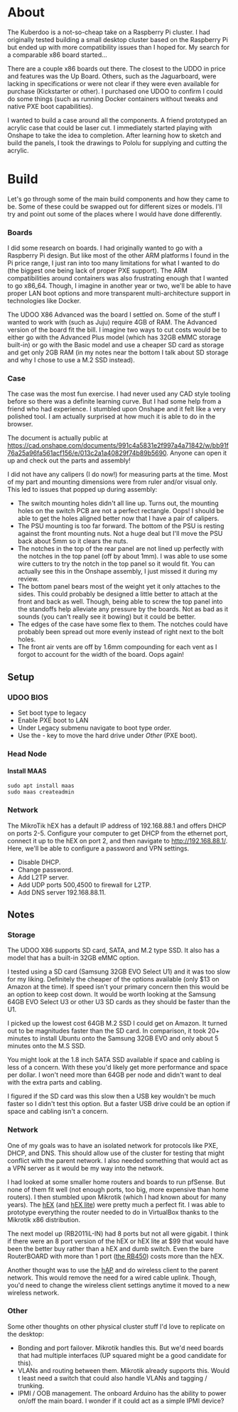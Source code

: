 # About

​The Kuberdoo is a not-so-cheap take on a Raspberry Pi cluster. I had originally tested building a small desktop cluster based on the Raspberry Pi but ended up with more compatibility issues than I hoped for. My search for a comparable x86 board started...

There are a couple x86 boards out there. The closest to the UDDO in price and features was the Up Board. Others, such as the Jaguarboard, were lacking in specifications or were not clear if they were even available for purchase (Kickstarter or other). I purchased one UDOO to confirm I could do some things (such as running Docker containers without tweaks and native PXE boot capabilities).

I wanted to build a case around all the components. A friend prototyped an acrylic case that could be laser cut. I immediately started playing with Onshape to take the idea to completion. After learning how to sketch and build the panels, I took the drawings to Pololu for supplying and cutting the acrylic.

# Build

Let's go through some of the main build components and how they came to be. Some of these could be swapped out for different sizes or models. I'll try and point out some of the places where I would have done differently.

### Boards

I did some research on boards. I had originally wanted to go with a Raspberry Pi design. But like most of the other ARM platforms I found in the Pi price range, I just ran into too many limitations for what I wanted to do (the biggest one being lack of proper PXE support). The ARM compatibilities around containers was also frustrating enough that I wanted to go x86_64. Though, I imagine in another year or two, we'll be able to have proper LAN boot options and more transparent multi-architecture support in technologies like Docker.

The UDOO X86 Advanced was the board I settled on. Some of the stuff I wanted to work with (such as Juju) require 4GB of RAM. The Advanced version of the board fit the bill. I imagine two ways to cut costs would be to either go with the Advanced Plus model (which has 32GB eMMC storage built-in) or go with the Basic model and use a cheaper SD card as storage and get only 2GB RAM (in my notes near the bottom I talk about SD storage and why I chose to use a M.2 SSD instead).

### Case

The case was the most fun exercise. I had never used any CAD style tooling before so there was a definite learning curve. But I had some help from a friend who had experience. I stumbled upon Onshape and it felt like a very polished tool. I am actually surprised at how much it is able to do in the browser.

The document is actually public at https://cad.onshape.com/documents/991c4a5831e2f997a4a71842/w/bb91f76a25a96fa561acf156/e/013c2a1a40829f74b89b5690. Anyone can open it up and check out the parts and assembly!

I did not have any calipers (I do now!) for measuring parts at the time. Most of my part and mounting dimensions were from ruler and/or visual only. This led to issues that popped up during assembly:

* The switch mounting holes didn't all line up. Turns out, the mounting holes on the switch PCB are not a perfect rectangle. Oops! I should be able to get the holes aligned better now that I have a pair of calipers.
* The PSU mounting is too far forward. The bottom of the PSU is resting against the front mounting nuts. Not a huge deal but I'll move the PSU back about 5mm so it clears the nuts.
* The notches in the top of the rear panel are not lined up perfectly with the notches in the top panel (off by about 1mm). I was able to use some wire cutters to try the notch in the top panel so it would fit. You can actually see this in the Onshape assembly, I just missed it during my review.
* The bottom panel bears most of the weight yet it only attaches to the sides. This could probably be designed a little better to attach at the front and back as well. Though, being able to screw the top panel into the standoffs help alleviate any pressure by the boards. Not as bad as it sounds (you can't really see it bowing) but it could be better.
* The edges of the case have some flex to them. The notches could have probably been spread out more evenly instead of right next to the bolt holes.
* The front air vents are off by 1.6mm compounding for each vent as I forgot to account for the width of the board. Oops again!

## Setup

### UDOO BIOS

* Set boot type to legacy
* Enable PXE boot to LAN
* Under Legacy submenu navigate to boot type order.
* Use the - key to move the hard drive under _Other_ (PXE boot).

### Head Node

#### Install MAAS

```
sudo apt install maas
sudo maas createadmin
```

### Network

The MikroTik hEX has a default IP address of 192.168.88.1 and offers DHCP on ports 2-5. Configure your computer to get DHCP from the ethernet port, connect it up to the hEX on port 2, and then navigate to http://192.168.88.1/. Here, we'll be able to configure a password and VPN settings.

* Disable DHCP.
* Change password.
* Add L2TP server.
* Add UDP ports 500,4500 to firewall for L2TP.
* Add DNS server 192.168.88.11.

## Notes

### Storage

The UDOO X86 supports SD card, SATA, and M.2 type SSD. It also has a model that has a built-in 32GB eMMC option.

I tested using a SD card (Samsung 32GB EVO Select U1) and it was too slow for my liking. Definitely the cheaper of the options available (only $13 on Amazon at the time). If speed isn't your primary concern then this would be an option to keep cost down. It would be worth looking at the Samsung 64GB EVO Select U3 or other U3 SD cards as they should be faster than the U1.

I picked up the lowest cost 64GB M.2 SSD I could get on Amazon. It turned out to be magnitudes faster than the SD card. In comparison, it took 20+ minutes to install Ubuntu onto the Samsung 32GB EVO and only about 5 minutes onto the M.S SSD.

You might look at the 1.8 inch SATA SSD available if space and cabling is less of a concern. With these you'd likely get more performance and space per dollar. I won't need more than 64GB per node and didn't want to deal with the extra parts and cabling.

I figured if the SD card was this slow then a USB key wouldn't be much faster so I didn't test this option. But a faster USB drive could be an option if space and cabling isn't a concern.

### Network

One of my goals was to have an isolated network for protocols like PXE, DHCP, and DNS. This should allow use of the cluster for testing that might conflict with the parent network. I also needed something that would act as a VPN server as it would be my way into the network.

I had looked at some smaller home routers and boards to run pfSense. But none of them fit well (not enough ports, too big, more expensive than home routers). I then stumbled upon Mikrotik (which I had known about for many years). The [hEX](https://mikrotik.com/product/RB750Gr3) (and [hEX lite](https://mikrotik.com/product/RB750r2)) were pretty much a perfect fit. I was able to prototype everything the router needed to do in VirtualBox thanks to the Mikrotik x86 distribution.

The next model up (RB2011iL-IN) had 8 ports but not all were gigabit. I think if there were an 8 port version of the hEX or hEX lite at $99 that would have been the better buy rather than a hEX and dumb switch. Even the bare RouterBOARD with more than 1 port ([the RB450](https://mikrotik.com/product/RB450)) costs more than the hEX.

Another thought was to use the [hAP](https://mikrotik.com/product/RB951Ui-2nD) and do wireless client to the parent network. This would remove the need for a wired cable uplink. Though, you'd need to change the wireless client settings anytime it moved to a new wireless network.

### Other

Some other thoughts on other physical cluster stuff I'd love to replicate on the desktop:

* Bonding and port failover. Mikrotik handles this. But we'd need boards that had multiple interfaces (UP squared might be a good candidate for this).
* VLANs and routing between them. Mikrotik already supports this. Would t least need a switch that could also handle VLANs and tagging / trunking.
* IPMI / OOB management. The onboard Arduino has the ability to power on/off the main board. I wonder if it could act as a simple IPMI device?
